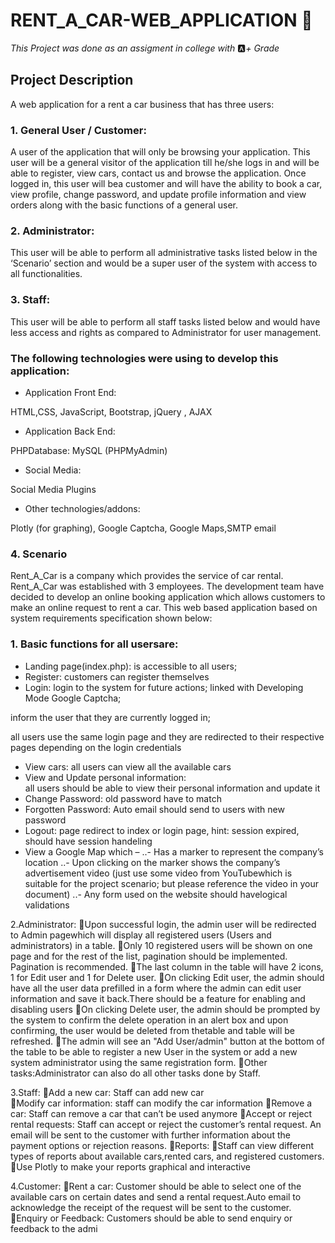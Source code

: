 # RENT_A_CAR-WEB_APPLICATION :blue_car:

*This Project was done as an assigment in college with* :a:*+ Grade*

## Project Description  

A web application for a rent a car business that has three users:
### 1. General User / Customer:
A user of the application that will only be browsing your application. This user will be a general visitor of the application till he/she logs in and will be able to register, view cars, contact us and browse the application. Once logged in, this user will bea customer and will have the ability to book a car, view profile, change password, and update profile information and view orders along with the basic functions of a general user.
### 2. Administrator:
This user will be able to perform all administrative tasks listed below in the ‘Scenario’ section and would be a super user of the system with access to all functionalities.
### 3. Staff:
This user will be able to perform all staff tasks listed below and would have less access and rights as compared to Administrator for user management.

### The following technologies were using to develop this application:
- Application Front End:

HTML,CSS, JavaScript, Bootstrap, jQuery , AJAX
- Application Back End:

PHPDatabase: MySQL (PHPMyAdmin)
- Social Media:

Social Media Plugins
- Other technologies/addons:

Plotly (for graphing), Google Captcha, Google Maps,SMTP email
### 4. Scenario
Rent_A_Car is a company which provides the service of car rental. Rent_A_Car was established with 3 employees. The development team have decided to develop an online booking application which allows customers to make an online request to rent a car. This web based application based on system requirements specification shown below:

### 1. Basic functions for all usersare:
- Landing page(index.php):
is accessible to all users;
- Register:
customers can register themselves
- Login:
login  to  the  system  for  future  actions;  linked  with Developing Mode Google  Captcha;

inform the user that they are currently logged in;

all users use the same login page and they are redirected to their respective pages depending on the login credentials
- View cars:
all users can view all the available cars  
- View  and  Update  personal  information:  
all  users  should  be  able  to  view  their personal information and update it
- Change Password: old password have to match
- Forgotten Password: Auto email should send to users with new password
- Logout: page redirect to index or login page, hint: session expired, should have session handeling
- View a Google Map which –
..- Has a marker to represent the company’s location
..- Upon  clicking on the marker shows the company’s advertisement video (just use some video from YouTubewhich is suitable for the project scenario; but please reference the video in your document)
..- Any form used on the website should havelogical validations

2.Administrator:
Upon  successful  login,  the  admin  user  will  be  redirected  to Admin  pagewhich  will display all registered users (Users and administrators) in a table.
Only  10  registered  users  will  be  shown  on  one  page  and  for  the  rest  of  the  list, pagination should be implemented. Pagination is recommended.
The last column in the table will have 2 icons, 1 for Edit user and 1 for Delete user.
On clicking Edit user, the admin should have all the user data prefilled in a form where the  admin  can  edit  user  information  and  save  it  back.There  should  be  a  feature  for enabling and disabling users
On clicking Delete user, the admin should be prompted by the system to confirm the delete operation in an alert box and upon confirming, the user would be deleted from thetable and table will be refreshed.
The admin will see an "Add User/admin" button at the bottom of the table to be able to register a new User in the system or add a new system administrator using the same registration form.
Other tasks:Administrator can also do all other tasks done by Staff.

3.Staff:
Add a new car: Staff can add new car  
Modify car information: staff can modify the car information
Remove a car: Staff can remove a car that can’t be used anymore
Accept  or  reject  rental  requests:  Staff  can  accept  or  reject  the  customer’s  rental request.  An  email  will  be  sent  to  the  customer  with  further  information  about  the payment options or rejection reasons.
Reports:
Staff can view different types of reports about available cars,rented cars, and registered customers.
Use Plotly to make your reports graphical and interactive

4.Customer:
Rent a car: Customer should be able to select one of the available cars on certain dates and send a rental request.Auto email to acknowledge the receipt of the request will be sent to the customer.
Enquiry or Feedback: Customers should be able to send enquiry or feedback to the admi
